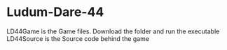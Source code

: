 # Ludum-Dare-44
LD44Game is the Game files. Download the folder and run the executable
LD44Source is the Source code behind the game
